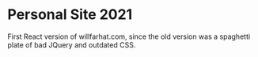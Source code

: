 # Personal Site 2021
First React version of willfarhat.com, since the old version was a spaghetti plate of bad JQuery and outdated CSS.
